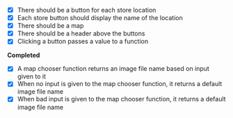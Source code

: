 - [x] There should be a button for each store location
- [x] Each store button should display the name of the location
- [x] There should be a map
- [x] There should be a header above the buttons
- [x] Clicking a button passes a value to a function

**Completed**
- [x] A map chooser function returns an image file name based on input given to it
- [x] When no input is given to the map chooser function, it returns a default image file name
- [x] When bad input is given to the map chooser function, it returns a default image file name
